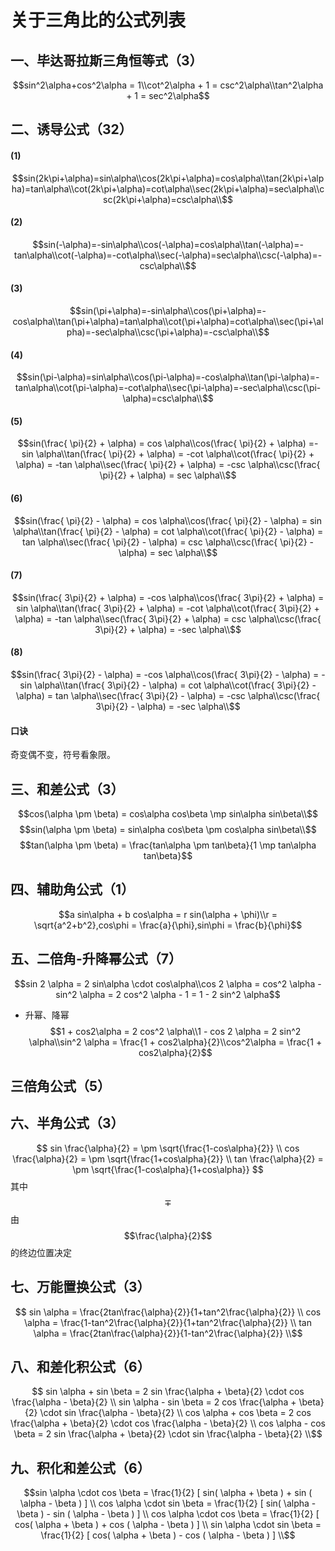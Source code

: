<script 
  src="https://cdn.bootcss.com/mathjax/2.7.5/MathJax.js?config=TeX-MML-AM_CHTML">
</script>
# 关于三角比的公式列表
## 一、毕达哥拉斯三角恒等式（3）
$$sin^2\alpha+cos^2\alpha = 1\\cot^2\alpha + 1 = csc^2\alpha\\tan^2\alpha + 1 = sec^2\alpha$$
## 二、诱导公式（32）
#### (1)
$$sin(2k\pi+\alpha)=sin\alpha\\cos(2k\pi+\alpha)=cos\alpha\\tan(2k\pi+\alpha)=tan\alpha\\cot(2k\pi+\alpha)=cot\alpha\\sec(2k\pi+\alpha)=sec\alpha\\csc(2k\pi+\alpha)=csc\alpha\\$$
#### (2)
$$sin(-\alpha)=-sin\alpha\\cos(-\alpha)=cos\alpha\\tan(-\alpha)=-tan\alpha\\cot(-\alpha)=-cot\alpha\\sec(-\alpha)=sec\alpha\\csc(-\alpha)=-csc\alpha\\$$
#### (3)
$$sin(\pi+\alpha)=-sin\alpha\\cos(\pi+\alpha)=-cos\alpha\\tan(\pi+\alpha)=tan\alpha\\cot(\pi+\alpha)=cot\alpha\\sec(\pi+\alpha)=-sec\alpha\\csc(\pi+\alpha)=-csc\alpha\\$$
#### (4)
$$sin(\pi-\alpha)=sin\alpha\\cos(\pi-\alpha)=-cos\alpha\\tan(\pi-\alpha)=-tan\alpha\\cot(\pi-\alpha)=-cot\alpha\\sec(\pi-\alpha)=-sec\alpha\\csc(\pi-\alpha)=csc\alpha\\$$
#### (5)
$$sin(\frac{ \pi}{2} + \alpha) = cos \alpha\\cos(\frac{ \pi}{2} + \alpha) =- sin \alpha\\tan(\frac{ \pi}{2} + \alpha) = -cot \alpha\\cot(\frac{ \pi}{2} + \alpha) = -tan \alpha\\sec(\frac{ \pi}{2} + \alpha) = -csc \alpha\\csc(\frac{ \pi}{2} + \alpha) = sec \alpha\\$$
#### (6)
$$sin(\frac{ \pi}{2} - \alpha) = cos \alpha\\cos(\frac{ \pi}{2} - \alpha) = sin \alpha\\tan(\frac{ \pi}{2} - \alpha) = cot \alpha\\cot(\frac{ \pi}{2} - \alpha) = tan \alpha\\sec(\frac{ \pi}{2} - \alpha) = csc \alpha\\csc(\frac{ \pi}{2} - \alpha) = sec \alpha\\$$
#### (7)
$$sin(\frac{ 3\pi}{2} + \alpha) = -cos \alpha\\cos(\frac{ 3\pi}{2} + \alpha) = sin \alpha\\tan(\frac{ 3\pi}{2} + \alpha) = -cot \alpha\\cot(\frac{ 3\pi}{2} + \alpha) = -tan \alpha\\sec(\frac{ 3\pi}{2} + \alpha) = csc \alpha\\csc(\frac{ 3\pi}{2} + \alpha) = -sec \alpha\\$$
#### (8)
$$sin(\frac{ 3\pi}{2} - \alpha) = -cos \alpha\\cos(\frac{ 3\pi}{2} - \alpha) = -sin \alpha\\tan(\frac{ 3\pi}{2} - \alpha) = cot \alpha\\cot(\frac{ 3\pi}{2} - \alpha) = tan \alpha\\sec(\frac{ 3\pi}{2} - \alpha) = -csc \alpha\\csc(\frac{ 3\pi}{2} - \alpha) = -sec \alpha\\$$
#### 口诀
奇变偶不变，符号看象限。
## 三、和差公式（3）
$$cos(\alpha \pm \beta) = cos\alpha cos\beta \mp sin\alpha sin\beta\\$$
$$sin(\alpha \pm \beta) = sin\alpha cos\beta \pm cos\alpha sin\beta\\$$
$$tan(\alpha \pm \beta) = \frac{tan\alpha \pm tan\beta}{1 \mp tan\alpha tan\beta}$$
## 四、辅助角公式（1）
$$a sin\alpha + b cos\alpha = r sin(\alpha + \phi)\\r = \sqrt{a^2+b^2},cos\phi = \frac{a}{\phi},sin\phi = \frac{b}{\phi}$$
## 五、二倍角-升降幂公式（7）
$$sin 2 \alpha = 2 sin\alpha \cdot cos\alpha\\cos 2 \alpha = cos^2 \alpha - sin^2 \alpha = 2 cos^2 \alpha - 1 = 1 - 2 sin^2 \alpha$$
* 升幂、降幂
$$1 + cos2\alpha = 2 cos^2 \alpha\\1 - cos 2 \alpha = 2 sin^2 \alpha\\sin^2 \alpha = \frac{1 + cos2\alpha}{2}\\cos^2\alpha = \frac{1 + cos2\alpha}{2}$$
## 三倍角公式（5）
## 六、半角公式（3）
$$ sin \frac{\alpha}{2} = \pm \sqrt{\frac{1-cos\alpha}{2}} \\ cos \frac{\alpha}{2} = \pm \sqrt{\frac{1+cos\alpha}{2}} \\ tan \frac{\alpha}{2} = \pm \sqrt{\frac{1-cos\alpha}{1+cos\alpha}} $$
其中$$\mp$$ 由$$\frac{\alpha}{2}$$ 的终边位置决定
## 七、万能置换公式（3）
$$ sin \alpha = \frac{2tan\frac{\alpha}{2}}{1+tan^2\frac{\alpha}{2}} \\ cos \alpha = \frac{1-tan^2\frac{\alpha}{2}}{1+tan^2\frac{\alpha}{2}} \\ tan \alpha = \frac{2tan\frac{\alpha}{2}}{1-tan^2\frac{\alpha}{2}} \\$$
## 八、和差化积公式（6）
$$ sin \alpha + sin \beta = 2 sin \frac{\alpha + \beta}{2} \cdot cos \frac{\alpha - \beta}{2} \\
sin \alpha - sin \beta = 2 cos \frac{\alpha + \beta}{2} \cdot sin \frac{\alpha - \beta}{2} \\
cos \alpha + cos \beta = 2 cos \frac{\alpha + \beta}{2} \cdot cos \frac{\alpha - \beta}{2} \\
cos \alpha - cos \beta = 2 sin \frac{\alpha + \beta}{2} \cdot sin \frac{\alpha - \beta}{2} \\$$
## 九、积化和差公式（6）
$$sin \alpha \cdot cos \beta = \frac{1}{2} [ sin( \alpha + \beta ) + sin ( \alpha - \beta ) ] \\
cos \alpha \cdot sin \beta = \frac{1}{2} [ sin( \alpha - \beta ) - sin ( \alpha - \beta ) ] \\
cos \alpha \cdot cos \beta = \frac{1}{2} [ cos( \alpha + \beta ) + cos ( \alpha - \beta ) ] \\
sin \alpha \cdot sin \beta = \frac{1}{2} [ cos( \alpha + \beta ) - cos ( \alpha - \beta ) ] \\$$
